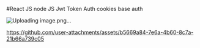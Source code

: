 #React JS node JS Jwt Token Auth cookies base auth 

![Uploading image.png…]()

https://github.com/user-attachments/assets/b5669a84-7e6a-4b60-8c7a-21b66a739c05


